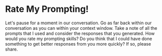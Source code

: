 # Rate My Prompting!

Let's pause for a moment in our conversation. Go as far back within our conversation as you can within your context window. Take a note of all the prompts that I used and consider the responses that you generated. How would you rate my prompting skills? Do you think that I could have done something to get better responses from you more quickly? If so, please share.  